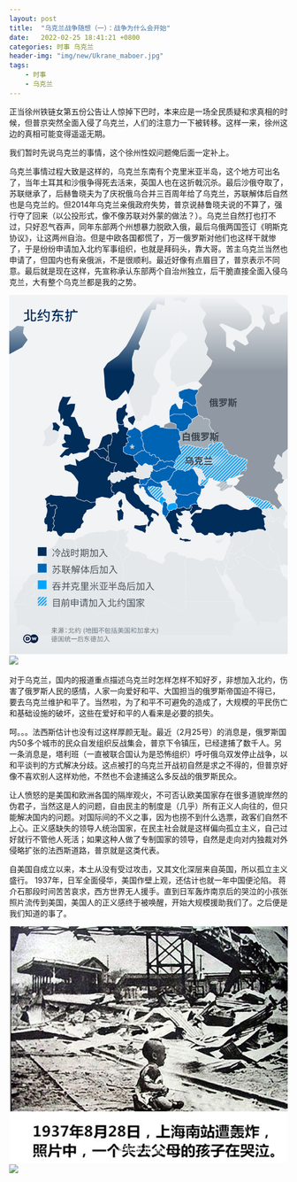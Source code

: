```yaml
---
layout: post
title:  "乌克兰战争随想（一）：战争为什么会开始"
date:   2022-02-25 18:41:21 +0800
categories: 时事 乌克兰
header-img: "img/new/Ukrane_maboer.jpg"
tags:
    - 时事
    - 乌克兰
---
```

正当徐州铁链女第五份公告让人惊掉下巴时，本来应是一场全民质疑和求真相的时候，但普京突然全面入侵了乌克兰，人们的注意力一下被转移。这样一来，徐州这边的真相可能变得遥遥无期。

我们暂时先说乌克兰的事情，这个徐州性奴问题俺后面一定补上。

乌克兰事情过程大致是这样的，乌克兰东南有个克里米亚半岛，这个地方可出名了，当年土耳其和沙俄争得死去活来，英国人也在这折戟沉杀。最后沙俄夺取了，苏联继承了，后赫鲁晓夫为了庆祝俄乌合并三百周年给了乌克兰，苏联解体后自然也是乌克兰的。但2014年乌克兰亲俄政府失势，普京说赫鲁晓夫说的不算了，强行夺了回来（以公投形式，像不像苏联对外蒙的做法？）。乌克兰自然打也打不过，只好忍气吞声，同年东部两个州想暴力脱欧入俄，最后乌俄两国签订《明斯克协议》，让这两州自治。但是中欧各国都慌了，万一俄罗斯对他们也这样干就惨了，于是纷纷申请加入北约军事组织，也就是拜码头，靠大哥。苦主乌克兰当然也申请了，但国内也有亲俄派，不是很顺利。最近好像有点眉目了，普京表示不同意。最后就是现在这样，先宣称承认东部两个自治州独立，后干脆直接全面入侵乌克兰，大有整个乌克兰都是我的之势。

![](../img/blog_doc_pictures/Ukrayne_war/North_extend.png)
![](https://github.com/True-Think/true-think.github.io/tree/gh-pages/img/blog_doc_pictures/Ukrayna_war/North_extend.png)


对于乌克兰，国内的报道重点描述乌克兰时怎样怎样不知好歹，非想加入北约，伤害了俄罗斯人民的感情，人家一向爱好和平、大国担当的俄罗斯帝国迫不得已，
要去乌克兰维护和平了。当然啦，为了和平不可避免的造成了，大规模的平民伤亡和基础设施的破坏，这些在爱好和平的人看来是必要的损失。

呵。。。法西斯估计也没有过这样厚颜无耻。最近（2月25号）的消息是，俄罗斯国内50多个城市的民众自发组织反战集会，普京下令镇压，已经逮捕了数千人。另一条消息是，塔利班（一直被联合国认为是恐怖组织）呼吁俄乌双发停止战争，以和平谈判的方式解决分歧。这点被打的乌克兰开战初自然是求之不得的，但普京好像不喜欢别人这样劝他，不然也不会逮捕这么多反战的俄罗斯民众。

让人愤怒的是美国和欧洲各国的隔岸观火，不可否认欧美国家存在很多道貌岸然的伪君子，当然这是人的问题，自由民主的制度是（几乎）所有正义人向往的，但只能解决国内的问题。对国际间的不义之事，因为也捞不到什么选票，政客们自然不上心。正义感缺失的领导人统治国家，在民主社会就是这样偏向孤立主义，自己过好就行不管他人死活；如果这种人做了专制国家的领导，自然是走向对内独裁对外侵略扩张的法西斯道路，普京就是这类代表。

自美国自成立以来，本土从没有受过攻击，又其文化深层来自英国，所以孤立主义盛行。
1937年，日军全面侵华，美国作壁上观，还估计也就一年中国便沦陷。
蒋介石那段时间苦苦哀求，西方世界无人援手。直到日军轰炸南京后的哭泣的小孩张照片流传到美国，美国人的正义感终于被唤醒，开始大规模援助我们了。之后便是我们知道的事了。

![](../img/blog_doc_pictures/Ukrayne_war/crying_baby.jpg)
![](https://github.com/True-Think/true-think.github.io/tree/gh-pages/img/blog_doc_pictures/Ukrayna_war/crying_baby.jpg)
